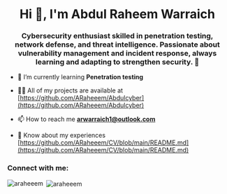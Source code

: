 <h1 align="center">Hi 👋, I'm Abdul Raheem Warraich</h1>
<h3 align="center">Cybersecurity enthusiast skilled in penetration testing, network defense, and threat intelligence. Passionate about vulnerability management and incident response, always learning and adapting to strengthen security. 🚀</h3>

- 🌱 I’m currently learning **Penetration testing**

- 👨‍💻 All of my projects are available at [https://github.com/ARaheeem/Abdulcyber](https://github.com/ARaheeem/Abdulcyber)

- 📫 How to reach me **arwarraich1@outlook.com**

- 📄 Know about my experiences [https://github.com/ARaheeem/CV/blob/main/README.md](https://github.com/ARaheeem/CV/blob/main/README.md)

<h3 align="left">Connect with me:</h3>
<p align="left">
</p>

<p><img align="left" src="https://github-readme-stats.vercel.app/api/top-langs?username=araheeem&show_icons=true&locale=en&layout=compact" alt="araheeem" /></p>

<p>&nbsp;<img align="center" src="https://github-readme-stats.vercel.app/api?username=araheeem&show_icons=true&locale=en" alt="araheeem" /></p>

